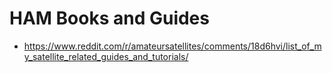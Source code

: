 # HAM Books and Guides

* https://www.reddit.com/r/amateursatellites/comments/18d6hvi/list_of_my_satellite_related_guides_and_tutorials/
